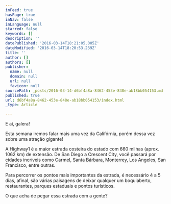 ```yaml
---
inFeed: true
hasPage: true
inNav: false
inLanguage: null
starred: false
keywords: []
description: ''
datePublished: '2016-03-14T18:21:05.005Z'
dateModified: '2016-03-14T18:20:53.239Z'
title: ''
author: []
authors: []
publisher:
  name: null
  domain: null
  url: null
  favicon: null
sourcePath: _posts/2016-03-14-d6bf4a8a-8462-453e-848e-ab18bb054153.md
published: true
url: d6bf4a8a-8462-453e-848e-ab18bb054153/index.html
_type: Article

---
```

E aí, galera!

Esta semana iremos falar mais uma vez da Califórnia, porém dessa vez sobre uma atração gigante!

A Highway1 é a maior estrada costeira do estado com 660 milhas (aprox. 1062 km) de extensão. De San Diego a Crescent City, você passará por cidades incríveis como Carmel, Santa Bárbara, Monterrey, Los Angeles, San Francisco, entre outras.

Para percorrer os pontos mais importantes da estrada, é necessário 4 a 5 dias, afinal, são várias paisagens de deixar qualquer um boquiaberto, restaurantes, parques estaduais e pontos turísticos.

O que acha de pegar essa estrada com a gente?